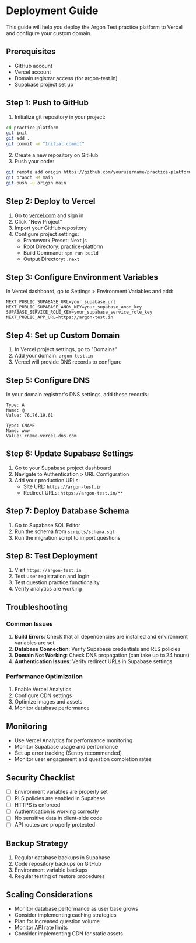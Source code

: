 # Deployment Guide

This guide will help you deploy the Argon Test practice platform to Vercel and configure your custom domain.

## Prerequisites

- GitHub account
- Vercel account
- Domain registrar access (for argon-test.in)
- Supabase project set up

## Step 1: Push to GitHub

1. Initialize git repository in your project:
```bash
cd practice-platform
git init
git add .
git commit -m "Initial commit"
```

2. Create a new repository on GitHub
3. Push your code:
```bash
git remote add origin https://github.com/yourusername/practice-platform.git
git branch -M main
git push -u origin main
```

## Step 2: Deploy to Vercel

1. Go to [vercel.com](https://vercel.com) and sign in
2. Click "New Project"
3. Import your GitHub repository
4. Configure project settings:
   - Framework Preset: Next.js
   - Root Directory: practice-platform
   - Build Command: `npm run build`
   - Output Directory: `.next`

## Step 3: Configure Environment Variables

In Vercel dashboard, go to Settings > Environment Variables and add:

```
NEXT_PUBLIC_SUPABASE_URL=your_supabase_url
NEXT_PUBLIC_SUPABASE_ANON_KEY=your_supabase_anon_key
SUPABASE_SERVICE_ROLE_KEY=your_supabase_service_role_key
NEXT_PUBLIC_APP_URL=https://argon-test.in
```

## Step 4: Set up Custom Domain

1. In Vercel project settings, go to "Domains"
2. Add your domain: `argon-test.in`
3. Vercel will provide DNS records to configure

## Step 5: Configure DNS

In your domain registrar's DNS settings, add these records:

```
Type: A
Name: @
Value: 76.76.19.61

Type: CNAME
Name: www
Value: cname.vercel-dns.com
```

## Step 6: Update Supabase Settings

1. Go to your Supabase project dashboard
2. Navigate to Authentication > URL Configuration
3. Add your production URLs:
   - Site URL: `https://argon-test.in`
   - Redirect URLs: `https://argon-test.in/**`

## Step 7: Deploy Database Schema

1. Go to Supabase SQL Editor
2. Run the schema from `scripts/schema.sql`
3. Run the migration script to import questions

## Step 8: Test Deployment

1. Visit `https://argon-test.in`
2. Test user registration and login
3. Test question practice functionality
4. Verify analytics are working

## Troubleshooting

### Common Issues

1. **Build Errors**: Check that all dependencies are installed and environment variables are set
2. **Database Connection**: Verify Supabase credentials and RLS policies
3. **Domain Not Working**: Check DNS propagation (can take up to 24 hours)
4. **Authentication Issues**: Verify redirect URLs in Supabase settings

### Performance Optimization

1. Enable Vercel Analytics
2. Configure CDN settings
3. Optimize images and assets
4. Monitor database performance

## Monitoring

- Use Vercel Analytics for performance monitoring
- Monitor Supabase usage and performance
- Set up error tracking (Sentry recommended)
- Monitor user engagement and question completion rates

## Security Checklist

- [ ] Environment variables are properly set
- [ ] RLS policies are enabled in Supabase
- [ ] HTTPS is enforced
- [ ] Authentication is working correctly
- [ ] No sensitive data in client-side code
- [ ] API routes are properly protected

## Backup Strategy

1. Regular database backups in Supabase
2. Code repository backups on GitHub
3. Environment variable backups
4. Regular testing of restore procedures

## Scaling Considerations

- Monitor database performance as user base grows
- Consider implementing caching strategies
- Plan for increased question volume
- Monitor API rate limits
- Consider implementing CDN for static assets
